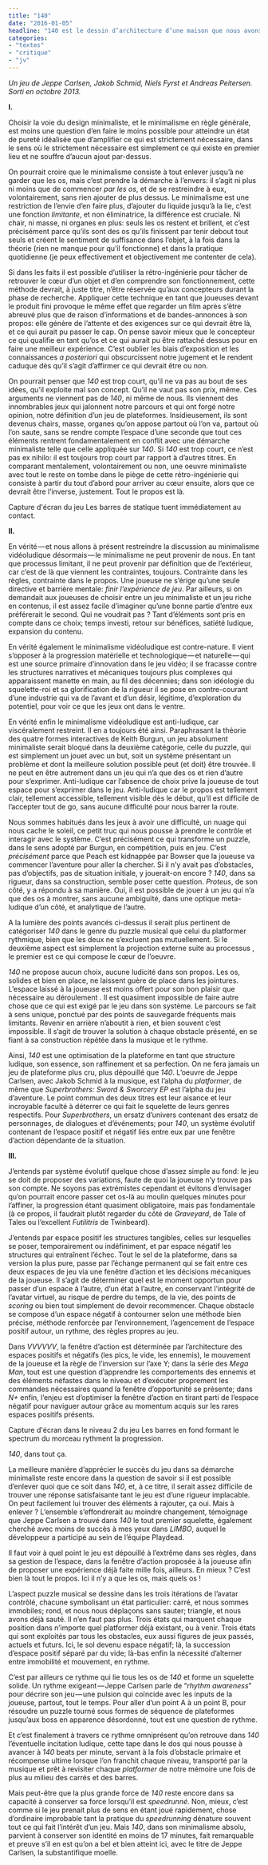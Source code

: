 ```yaml
---
title: "140"
date: "2016-01-05"
headline: "140 est le dessin d’architecture d’une maison que nous avons déjà visitée à maintes reprises auparavant."
categories: 
- "textes"
- "critique"
- "jv"
---
```


_Un jeu de Jeppe Carlsen, Jakob Schmid, Niels Fyrst et Andreas Peitersen. Sorti en octobre 2013._ 

**I.**

Choisir la voie du design minimaliste, et le minimalisme en règle générale, est moins une question d’en faire le moins possible pour atteindre un état de pureté idéalisée que d’amplifier ce qui est strictement nécessaire, dans le sens où le strictement nécessaire est simplement ce qui existe en premier lieu et ne souffre d’aucun ajout par-dessus.

On pourrait croire que le minimalisme consiste à tout enlever jusqu’à ne garder que les os, mais c’est prendre la démarche à l’envers: il s’agit ni plus ni moins que de commencer *par les os*, et de se restreindre à eux, volontairement, sans rien ajouter de plus dessus. Le minimalisme est une restriction de l’envie d’en faire plus, d’ajouter du liquide jusqu’à la lie, c’est une fonction *limitante*, et non éliminatrice, la différence est cruciale. Ni chair, ni masse, ni organes en plus: seuls les os restent et brillent, et c’est précisément parce qu’ils sont des os qu’ils finissent par tenir debout tout seuls et créent le sentiment de suffisance dans l’objet, à la fois dans la théorie (rien ne manque pour qu’il fonctionne) et dans la pratique quotidienne (je peux effectivement et objectivement me contenter de cela).

Si dans les faits il est possible d’utiliser la rétro-ingénierie pour tâcher de retrouver le cœur d’un objet et d’en comprendre son fonctionnement, cette méthode devrait, à juste titre, n’être réservée qu’aux concepteurs durant la phase de recherche. Appliquer cette technique en tant que joueuses devant le produit fini provoque le même effet que regarder un film après s’être abreuvé plus que de raison d’informations et de bandes-annonces à son propos: elle génère de l’attente et des exigences sur ce qui devrait être là, et ce qui aurait pu passer le cap. On pense savoir mieux que le concepteur ce qui qualifie en tant qu’os et ce qui aurait pu être rattaché dessus pour en faire une meilleur expérience. C’est oublier les biais d’exposition et les connaissances *a posteriori* qui obscurcissent notre jugement et le rendent caduque dès qu’il s’agit d’affirmer ce qui devrait être ou non.

On pourrait penser que *140* est trop court, qu’il ne va pas au bout de ses idées, qu’il exploite mal son concept. Qu’il ne vaut pas son prix, même. Ces arguments ne viennent pas de *140*, ni même de nous. Ils viennent des innombrables jeux qui jalonnent notre parcours et qui ont forgé notre opinion, notre définition d’un jeu de plateformes. Insidieusement, ils sont devenus chairs, masse, organes qu’on appose partout où l’on va, partout où l’on saute, sans se rendre compte l’espace d’une seconde que tout ces éléments rentrent fondamentalement en conflit avec une démarche minimaliste telle que celle appliquée sur *140*. Si *140* est trop court, ce n’est pas ex nihilo: il est toujours trop court par rapport à d’autres titres. En comparant mentalement, volontairement ou non, une oeuvre minimaliste avec tout le reste on tombe dans le piège de cette rétro-ingénierie qui consiste à partir du tout d’abord pour arriver au cœur ensuite, alors que ce devrait être l’inverse, justement. Tout le propos est là.

Capture d'écran du jeu
Les barres de statique tuent immédiatement au contact.

**II.**

En vérité — et nous allons à présent restreindre la discussion au minimalisme vidéoludique désormais — le minimalisme ne peut provenir de nous. En tant que processus limitant, il ne peut provenir par définition que de l’extérieur, car c’est de là que viennent les contraintes, toujours. Contrainte dans les règles, contrainte dans le propos. Une joueuse ne s’érige qu’une seule directive et barrière mentale: *finir l’expérience de jeu*. Par ailleurs, si on demandait aux joueuses de choisir entre un jeu minimaliste et un jeu riche en contenus, il est assez facile d’imaginer qu’une bonne partie d’entre eux préférerait le second. Qui ne voudrait pas ? Tant d’éléments sont pris en compte dans ce choix; temps investi, retour sur bénéfices, satiété ludique, expansion du contenu.

En vérité également le minimalisme vidéoludique est contre-nature. Il vient s’opposer à la progression matérielle et technologique — et naturelle — qui est une source primaire d’innovation dans le jeu vidéo; il se fracasse contre les structures narratives et mécaniques toujours plus complexes qui apparaissent manette en main, au fil des décennies; dans son idéologie du squelette-roi et sa glorification de la rigueur il se pose en contre-courant d’une industrie qui va de l’avant et d’un désir, légitime, d’exploration du potentiel, pour voir ce que les jeux ont dans le ventre.

En vérité enfin le minimalisme vidéoludique est anti-ludique, car viscéralement restreint. Il en a toujours été ainsi. Paraphrasant la théorie des quatre formes interactives de Keith Burgun, un jeu absolument minimaliste serait bloqué dans la deuxième catégorie, celle du puzzle, qui est simplement un jouet avec un but, soit un système présentant un problème et dont la meilleure solution possible peut (et doit) être trouvée. Il ne peut en être autrement dans un jeu qui n’a que des os et rien d’autre pour s’exprimer. Anti-ludique car l’absence de choix prive la joueuse de tout espace pour s’exprimer dans le jeu. Anti-ludique car le propos est tellement clair, tellement accessible, tellement visible dès le début, qu’il est difficile de l’accepter tout de go, sans aucune difficulté pour nous barrer la route.

Nous sommes habitués dans les jeux à avoir une difficulté, un nuage qui nous cache le soleil, ce petit truc qui nous pousse à prendre le contrôle et interagir avec le système. C’est précisément ce qui transforme un puzzle, dans le sens adopté par Burgun, en compétition, puis en jeu. C’est *précisément* parce que Peach est kidnappée par Bowser que la joueuse va commencer l’aventure pour aller la chercher. Si il n’y avait pas d’obstacles, pas d’objectifs, pas de situation initiale, y jouerait-on encore ? *140*, dans sa rigueur, dans sa construction, semble poser cette question. *Proteus*, de son côté, y a répondu à sa manière. Oui, il est possible de jouer à un jeu qui n’a que des os à montrer, sans aucune ambiguïté, dans une optique meta-ludique d’un côté, et analytique de l’autre.

A la lumière des points avancés ci-dessus il serait plus pertinent de catégoriser *140* dans le genre du puzzle musical que celui du platformer rythmique, bien que les deux ne s’excluent pas mutuellement. Si le deuxième aspect est simplement la projection externe suite au processus , le premier est ce qui compose le cœur de l’oeuvre.

*140* ne propose aucun choix, aucune ludicité dans son propos. Les os, solides et bien en place, ne laissent guère de place dans les jointures. L’espace laissé à la joueuse est moins offert pour son bon plaisir que nécessaire au déroulement . Il est quasiment impossible de faire autre chose que ce qui est exigé par le jeu dans son système. Le parcours se fait à sens unique, ponctué par des points de sauvegarde fréquents mais limitants. Revenir en arrière n’aboutit à rien, et bien souvent c’est impossible. Il s’agit de trouver la solution à chaque obstacle présenté, en se fiant à sa construction répétée dans la musique et le rythme.

Ainsi, *140* est une optimisation de la plateforme en tant que structure ludique, son essence, son raffinement et sa perfection. On ne fera jamais un jeu de plateforme plus cru, plus dépouillé que *140*. L’oeuvre de Jeppe Carlsen, avec Jakob Schmid à la musique, est l’alpha du *platformer*, de même que *Superbrothers: Sword & Sworcery EP* est l’alpha du jeu d’aventure. Le point commun des deux titres est leur aisance et leur incroyable faculté à déterrer ce qui fait le squelette de leurs genres respectifs. Pour *Superbrothers*, un ersatz d’univers contenant des ersatz de personnages, de dialogues et d’événements; pour *140*, un système évolutif contenant de l’espace positif et négatif liés entre eux par une fenêtre d’action dépendante de la situation.

**III.**

J’entends par système évolutif quelque chose d’assez simple au fond: le jeu se doit de proposer des variations, faute de quoi la joueuse n’y trouve pas son compte. Ne soyons pas extrémistes cependant et évitons d’envisager qu’on pourrait encore passer cet os-là au moulin quelques minutes pour l’affiner, la progression étant quasiment obligatoire, mais pas fondamentale (à ce propos, il faudrait plutôt regarder du côté de *Graveyard*, de Tale of Tales ou l’excellent *Futilitris* de Twinbeard).

J’entends par espace positif les structures tangibles, celles sur lesquelles se poser, temporairement ou indéfiniment, et par espace négatif les structures qui entraînent l’échec. Tout le sel de la plateforme, dans sa version la plus pure, passe par l’échange permanent qui se fait entre ces deux espaces de jeu via une fenêtre d’action et les décisions mécaniques de la joueuse. Il s’agit de déterminer quel est le moment opportun pour passer d’un espace à l’autre, d’un état à l’autre, en conservant l’intégrité de l’avatar virtuel, au risque de perdre du temps, de la vie, des points de *scoring* ou bien tout simplement de devoir recommencer. Chaque obstacle se compose d’un espace négatif à contourner selon une méthode bien précise, méthode renforcée par l’environnement, l’agencement de l’espace positif autour, un rythme, des règles propres au jeu.

Dans *VVVVVV*, la fenêtre d’action est déterminée par l’architecture des espaces positifs et négatifs (les pics, le vide, les ennemis), le mouvement de la joueuse et la règle de l’inversion sur l’axe Y; dans la série des *Mega Man*, tout est une question d’apprendre les comportements des ennemis et des éléments néfastes dans le niveau et d’exécuter proprement les commandes nécessaires quand la fenêtre d’opportunité se présente; dans *N+* enfin, l’enjeu est d’optimiser la fenêtre d’action en tirant parti de l’espace négatif pour naviguer autour grâce au momentum acquis sur les rares espaces positifs présents.

Capture d'écran dans le niveau 2 du jeu
Les barres en fond formant le spectrum du morceau rythment la progression.

*140*, dans tout ça.

La meilleure manière d’apprécier le succès du jeu dans sa démarche minimaliste reste encore dans la question de savoir si il est possible d’enlever quoi que ce soit dans *140*, et, à ce titre, il serait assez difficile de trouver une réponse satisfaisante tant le jeu est d’une rigueur implacable. On peut facilement lui trouver des éléments à rajouter, ça oui. Mais à enlever ? L’ensemble s’effondrerait au moindre changement, témoignage que Jeppe Carlsen a trouvé dans *140* le tout premier squelette, également cherché avec moins de succès à mes yeux dans *LIMBO*, auquel le développeur a participé au sein de l’équipe Playdead.

Il faut voir à quel point le jeu est dépouillé à l’extrême dans ses règles, dans sa gestion de l’espace, dans la fenêtre d’action proposée à la joueuse afin de proposer une expérience déjà faite mille fois, ailleurs. En mieux ? C’est bien là tout le propos. Ici il n’y a que les os, mais quels os !

L’aspect puzzle musical se dessine dans les trois itérations de l’avatar contrôlé, chacune symbolisant un état particulier: carré, et nous sommes immobiles; rond, et nous nous déplaçons sans sauter; triangle, et nous avons déjà sauté. Il n’en faut pas plus. Trois états qui marquent chaque position dans n’importe quel platformer déjà existant, ou à venir. Trois états qui sont exploités par tous les obstacles, eux aussi figures de jeux passés, actuels et futurs. Ici, le sol devenu espace négatif; là, la succession d’espace positif séparé par du vide; là-bas enfin la nécessité d’alterner entre immobilité et mouvement, en rythme.

C’est par ailleurs ce rythme qui lie tous les os de *140* et forme un squelette solide. Un rythme exigeant — Jeppe Carlsen parle de “*rhythm awareness*” pour décrire son jeu — une pulsion qui coïncide avec les inputs de la joueuse, partout, tout le temps. Pour aller d’un point A à un point B, pour résoudre un puzzle tourné sous formes de séquence de plateformes jusqu’aux boss en apparence désordonné, tout est une question de rythme.

Et c’est finalement à travers ce rythme omniprésent qu’on retrouve dans *140* l’éventuelle incitation ludique, cette tape dans le dos qui nous pousse à avancer à *140* beats per minute, servant à la fois d’obstacle primaire et récompense ultime lorsque l’on franchit chaque niveau, transporté par la musique et prêt à revisiter chaque *platformer* de notre mémoire une fois de plus au milieu des carrés et des barres.

Mais peut-être que la plus grande force de *140* reste encore dans sa capacité à conserver sa force lorsqu’il est *speedrunné*. Non, mieux, c’est comme si le jeu prenait plus de sens en étant joué rapidement, chose d’ordinaire improbable tant la pratique du *speedrunning* dénature souvent tout ce qui fait l’intérêt d’un jeu. Mais *140*, dans son minimalisme absolu, parvient à conserver son identité en moins de 17 minutes, fait remarquable et preuve s’il en est qu’on a bel et bien atteint ici, avec le titre de Jeppe Carlsen, la substantifique moelle.